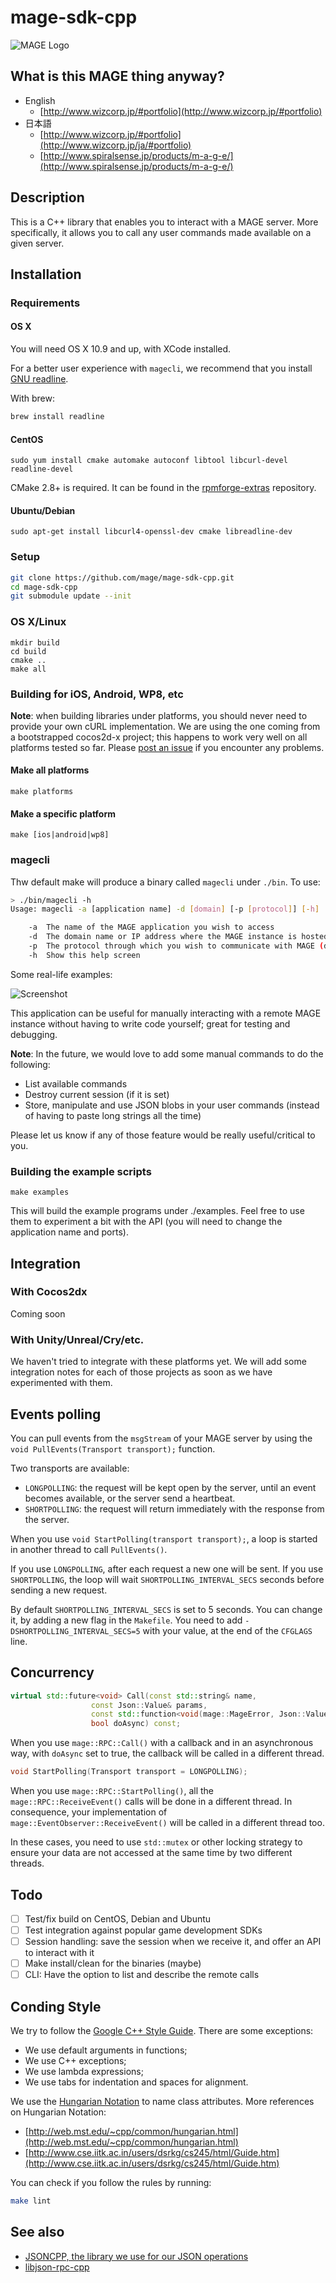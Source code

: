 mage-sdk-cpp
============

![MAGE Logo](./img/logo.jpg)

What is this MAGE thing anyway?
-------------------------------

- English
	- [http://www.wizcorp.jp/#portfolio](http://www.wizcorp.jp/#portfolio)
- 日本語
	- [http://www.wizcorp.jp/#portfolio](http://www.wizcorp.jp/ja/#portfolio)
	- [http://www.spiralsense.jp/products/m-a-g-e/](http://www.spiralsense.jp/products/m-a-g-e/)

Description
------------

This is a C++ library that enables you to interact with a MAGE
server. More specifically, it allows you to call any user commands
made available on a given server.

Installation
-------------

### Requirements

#### OS X

You will need OS X 10.9 and up, with XCode installed.

For a better user experience with `magecli`,
we recommend that you install [GNU readline](http://cnswww.cns.cwru.edu/php/chet/readline/rltop.html).

With brew:
```bash
brew install readline
```

#### CentOS

```
sudo yum install cmake automake autoconf libtool libcurl-devel readline-devel
```

CMake 2.8+ is required. It can be found in the [rpmforge-extras](http://repoforge.org/use/) repository.

#### Ubuntu/Debian

```
sudo apt-get install libcurl4-openssl-dev cmake libreadline-dev
```

### Setup

```bash
git clone https://github.com/mage/mage-sdk-cpp.git
cd mage-sdk-cpp
git submodule update --init
```

### OS X/Linux

```
mkdir build
cd build
cmake ..
make all
```

### Building for iOS, Android, WP8, etc

**Note**: when building libraries under platforms,
you should never need to provide your own cURL implementation.
We are using the one coming from a bootstrapped cocos2d-x project;
this happens to work very well on all platforms tested so far. Please
[post an issue](./issues/new) if you encounter any problems.

#### Make all platforms

```
make platforms
```

#### Make a specific platform

```
make [ios|android|wp8]
```

### magecli

Thw default make will produce a binary called
`magecli` under `./bin`. To use:

```bash
> ./bin/magecli -h
Usage: magecli -a [application name] -d [domain] [-p [protocol]] [-h]

	-a	The name of the MAGE application you wish to access
	-d	The domain name or IP address where the MAGE instance is hosted
	-p	The protocol through which you wish to communicate with MAGE (default: http)
	-h	Show this help screen
```

Some real-life examples:

![Screenshot](./img/screenshot.png)

This application can be useful for manually interacting
with a remote MAGE instance without having to write code
yourself; great for testing and debugging.

**Note**: In the future, we would love to add some manual
commands to do the following:

* List available commands
* Destroy current session (if it is set)
* Store, manipulate and use JSON blobs in your user commands
  (instead of having to paste long strings all the time)

Please let us know if any of those feature would be really
useful/critical to you.

### Building the example scripts

```
make examples
```

This will build the example programs under ./examples. Feel
free to use them to experiment a bit with the API (you will need
to change the application name and ports).

Integration
-----------

### With Cocos2dx

Coming soon

### With Unity/Unreal/Cry/etc.

We haven't tried to integrate with these platforms yet. We
will add some integration notes for each of those projects
as soon as we have experimented with them.

Events polling
--------------

You can pull events from the `msgStream` of your MAGE server by using
the `void PullEvents(Transport transport);` function.

Two transports are available:
* `LONGPOLLING`: the request will be kept open by the server,
  until an event becomes available, or the server send a heartbeat.
* `SHORTPOLLING`: the request will return immediately with the response
  from the server.

When you use `void StartPolling(transport transport);`,
a loop is started in another thread to call `PullEvents()`.

If you use `LONGPOLLING`, after each request a new one will be sent.
If you use `SHORTPOLLING`, the loop will wait `SHORTPOLLING_INTERVAL_SECS`
seconds before sending a new request.

By default `SHORTPOLLING_INTERVAL_SECS` is set to 5 seconds.
You can change it, by adding a new flag in the `Makefile`.
You need to add `-DSHORTPOLLING_INTERVAL_SECS=5` with your value,
at the end of the `CFGLAGS` line.

Concurrency
-----------

```c++
virtual std::future<void> Call(const std::string& name,
				  const Json::Value& params,
				  const std::function<void(mage::MageError, Json::Value)>& callback,
				  bool doAsync) const;
```

When you use `mage::RPC::Call()` with a callback and in an asynchronous way,
with `doAsync` set to true, the callback will be called in a different thread.

```c++
void StartPolling(Transport transport = LONGPOLLING);
```

When you use `mage::RPC::StartPolling()`, all the `mage::RPC::ReceiveEvent()`
calls will be done in a different thread.
In consequence, your implementation of `mage::EventObserver::ReceiveEvent()`
will be called in a different thread too.

In these cases, you need to use `std::mutex` or other locking strategy to
ensure your data are not accessed at the same time by two different
threads.

Todo
-----

- [ ] Test/fix build on CentOS, Debian and Ubuntu
- [ ] Test integration against popular game development SDKs
- [ ] Session handling: save the session when we receive it, and offer an API to interact with it
- [ ] Make install/clean for the binaries (maybe)
- [ ] CLI: Have the option to list and describe the remote calls

Conding Style
-------------

We try to follow the [Google C++ Style Guide](http://google-styleguide.googlecode.com/svn/trunk/cppguide.xml).
There are some exceptions:
* We use default arguments in functions;
* We use C++ exceptions;
* We use lambda expressions;
* We use tabs for indentation and spaces for alignment.

We use the [Hungarian Notation](http://en.wikipedia.org/wiki/Hungarian_notation) to name class attributes.
More references on Hungarian Notation:
* [http://web.mst.edu/~cpp/common/hungarian.html](http://web.mst.edu/~cpp/common/hungarian.html)
* [http://www.cse.iitk.ac.in/users/dsrkg/cs245/html/Guide.htm](http://www.cse.iitk.ac.in/users/dsrkg/cs245/html/Guide.htm)

You can check if you follow the rules by running:
```bash
make lint
```

See also
---------

- [JSONCPP, the library we use for our JSON operations](http://jsoncpp.sourceforge.net/)
- [libjson-rpc-cpp](https://github.com/cinemast/libjson-rpc-cpp)

